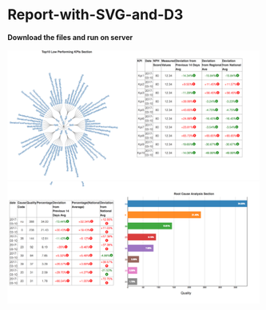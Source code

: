 # Report-with-SVG-and-D3
#### Download the files and run on server

![](assets/2.png)
![](assets/1.png)
